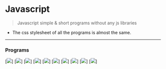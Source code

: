 # Javascript
>Javascript simple &amp; short programs without any js libraries

* The css stylesheet of all the programs is almost the same.
***

### Programs

[![](https://img.shields.io/badge/-Color%20Flipper-0a0a0a.svg?style=flat&colorA=0a0a0a)]  [![](https://img.shields.io/badge/-Countdown%20Sale-0a0a0a.svg?style=flat&colorA=0a0a0a)]
[![](https://img.shields.io/badge/-Counter%20-0a0a0a.svg?style=flat&colorA=0a0a0a)]  [![](https://img.shields.io/badge/-Dummy%20Text-0a0a0a.svg?style=flat&colorA=0a0a0a)]
[![](https://img.shields.io/badge/-Reviews%20-0a0a0a.svg?style=flat&colorA=0a0a0a)]  [![](https://img.shields.io/badge/-Menu%20Card-0a0a0a.svg?style=flat&colorA=0a0a0a)]
[![](https://img.shields.io/badge/-Navbar%20-0a0a0a.svg?style=flat&colorA=0a0a0a)]  [![](https://img.shields.io/badge/-Q&A%20-0a0a0a.svg?style=flat&colorA=0a0a0a)]
[![](https://img.shields.io/badge/-Scroll%20Page-0a0a0a.svg?style=flat&colorA=0a0a0a)]  [![](https://img.shields.io/badge/-Video%20Profile-0a0a0a.svg?style=flat&colorA=0a0a0a)]

